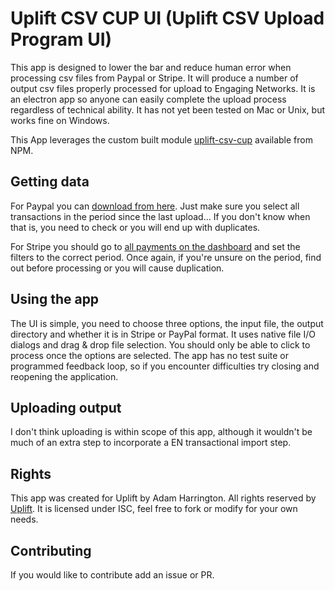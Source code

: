 # Uplift CSV CUP UI (Uplift CSV Upload Program UI)

This app is designed to lower the bar and reduce human error when processing csv files from Paypal or Stripe.
It will produce a number of output csv files properly processed for upload to Engaging Networks.
It is an electron app so anyone can easily complete the upload process regardless of technical ability.
It has not yet been tested on Mac or Unix, but works fine on Windows.

This App leverages the custom built module [uplift-csv-cup](https://www.npmjs.com/package/uplift-csv-cup) available from
NPM.

## Getting data

For Paypal you can [download from here](https://history.paypal.com/cgi-bin/webscr?cmd=_history-download).
Just make sure you select all transactions in the period since the last upload... If you don't know when that is, you 
need to check or you will end up with duplicates.

For Stripe you should go to [all payments on the dashboard](https://dashboard.stripe.com/payments) and set the filters
to the correct period. Once again, if you're unsure on the period, find out before processing or you will cause 
duplication.

## Using the app

The UI is simple, you need to choose three options, the input file, the output directory and whether it is in Stripe
or PayPal format. It uses native file I/O dialogs and drag & drop file selection. You should only be able to click to process once the options are selected. The app has no test suite
or programmed feedback loop, so if you encounter difficulties try closing and reopening the application.

## Uploading output

I don't think uploading is within scope of this app, although it wouldn't be much of an extra step to incorporate 
a EN transactional import step.

## Rights

This app was created for Uplift by Adam Harrington. All rights reserved by [Uplift](https://uplift.ie). It is 
licensed under ISC, feel free to fork or modify for your own needs.

## Contributing

If you would like to contribute add an issue or PR.
